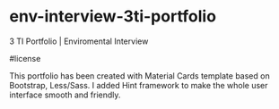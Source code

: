 # env-interview-3ti-portfolio
3 TI Portfolio | Enviromental Interview

#license

This portfolio has been created with Material Cards template based on Bootstrap, Less/Sass.
I added Hint framework to make the whole user interface smooth and friendly.
